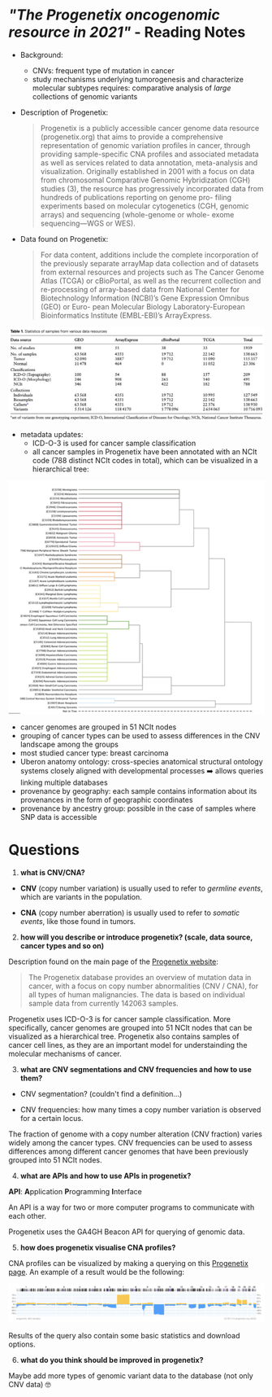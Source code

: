 # *"The Progenetix oncogenomic resource in 2021"* - Reading Notes

* Background:
  *  CNVs: frequent type of mutation in cancer
  *  study mechanisms underlying tumorogenesis and characterize molecular subtypes requires: comparative analysis of *large* collections of genomic variants

* Description of Progenetix:
  > Progenetix is a publicly accessible cancer genome data resource (progenetix.org) that aims to provide a comprehensive representation of genomic variation profiles in cancer, through providing sample-specific CNA profiles and associated metadata as well as services related to data annotation, meta-analysis and visualization.
  > Originally established in 2001 with a focus on data from chromosomal Comparative Genomic Hybridization (CGH) studies (3), the resource has progressively incorporated data from hundreds of publications reporting on genome pro- filing experiments based on molecular cytogenetics (CGH, genomic arrays) and sequencing (whole-genome or whole- exome sequencing—WGS or WES). 
 
* Data found on Progenetix:
  > For data content, additions include the complete incorporation of the previously separate arrayMap data collection and of datasets from external resources and projects such as The Cancer Genome Atlas (TCGA) or cBioPortal, as well as the recurrent collection and re-processing of array-based data from National Center for Biotechnology Information (NCBI)’s Gene Expression Omnibus (GEO) or Euro- pean Molecular Biology Laboratory-European Bioinformatics Institute (EMBL-EBI)’s ArrayExpress.

![data-resources](img/progenetix-data-resources.png)

* metadata updates:
  * ICD-O-3 is used for cancer sample classification
  * all cancer samples in Progenetix have been annotated with an NCIt code (788 distinct NCIt codes in total), which can be visualized in a hierarchical tree:

![samples-hierarchy](img/samples-hierarchy.png)

  * cancer genomes are grouped in 51 NCIt nodes
  * grouping of cancer types can be used to assess differences in the CNV landscape among the groups
  * most studied cancer type: breast carcinoma
  * Uberon anatomy ontology: cross-species anatomical structural ontology systems closely aligned with developmental processes ➡️ allows queries linking multiple databases 
  * provenance by geography: each sample contains information about its provenances in the form of geographic coordinates
  * provenance by ancestry group: possible in the case of samples where SNP data is accessible

# Questions
1. **what is CNV/CNA?**

  * **CNV** (copy number variation) is usually used to refer to *germline events*, which are variants in the population.

  * **CNA** (copy number aberration) is usually used to refer to *somatic events*, like those found in tumors.

2. **how will you describe or introduce progenetix? (scale, data source, cancer types and so on)**

Description found on the main page of the [Progenetix website](https://progenetix.org):
> The Progenetix database provides an overview of mutation data in cancer, with a focus on copy number abnormalities (CNV / CNA), for all types of human malignancies. 
> The data is based on individual sample data from currently 142063 samples.

Progenetix uses ICD-O-3 is for cancer sample classification. More specifically, cancer genomes are grouped into 51 NCIt nodes that can be visualized as a hierarchical tree. Progenetix also contains samples of cancer cell lines, as they are an important model for understainding the molecular mechanisms of cancer.

3. **what are CNV segmentations and CNV frequencies and how to use them?**

  * CNV segmentation? (couldn't find a definition...)

  * CNV frequencies: how many times a copy number variation is observed for a certain locus.

The fraction of genome with a copy number alteration (CNV fraction) varies widely among the cancer types. CNV frequencies can be used to assess differences among different cancer genomes that have been previously grouped into 51 NCIt nodes.
 
4. **what are APIs and how to use APIs in progenetix?**

**API**: **A**pplication **P**rogramming **I**nterface

An API is a way for two or more computer programs to communicate with each other.

Progenetix uses the GA4GH Beacon API for querying of genomic data.

5. **how does progenetix visualise CNA profiles?**

CNA profiles can be visualized by making a querying on this [Progenetix page](https://progenetix.org/biosamples/). An example of a result would be the following:

![CNA-profile](img/CNA-profile.png)

Results of the query also contain some basic statistics and download options.

6. **what do you think should be improved in progenetix?**

Maybe add more types of genomic variant data to the database (not only CNV data) 🤓


